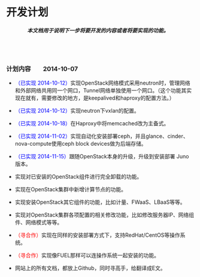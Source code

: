 # 开发计划 #

##### 　　　　本文档用于说明下一步将要开发的内容或者将要实现的功能。 #####

<br><br>

### 计划内容　　2014-10-07 ###

- <font color=blue>（已实现 2014-10-12）</font>实现OpenStack网络模式采用neutron时，管理网络和外部网络共用同一个网口，Tunnel网络单独使用一个网口。（这个功能其实现在就有，需要修改的地方，是keepalived和haproxy的配置方法。）

- <font color=blue>（已实现 2014-10-12）</font>实现neutron下vxlan的配置。

- <font color=blue>（已实现 2014-10-18）</font>在Haproxy中将memcached改为主备式。

- <font color=blue>（已实现 2014-11-02）</font>实现自动化安装部署ceph，并且glance、cinder、nova-compute使用ceph block devices做为后端存储。

- <font color=blue>（已实现 2014-11-15）</font>跟随OpenStack本身的升级，升级到安装部署 Juno 版本。

- 实现对已安装的OpenStack组件进行完全卸载的功能。

- 实现在OpenStack集群中新增计算节点的功能。

- 实现安装OpenStack其它组件的功能，比如计量、FWaaS、LBaaS等等。

- 实现对OpenStack集群各项配置的相关修改功能，比如修改服务器IP、网络组件、网络模式等等。

- <font color=red>（寻合作）</font>实现在同样的安装部署方式下，支持RedHat/CentOS等操作系统。

- <font color=red>（寻合作）</font>实现像FUEL那样可以连操作系统一起安装的功能。

- 网站上的所有文档，都放上Github，同时寻高手，给翻译成E文。



<br><br><br>

